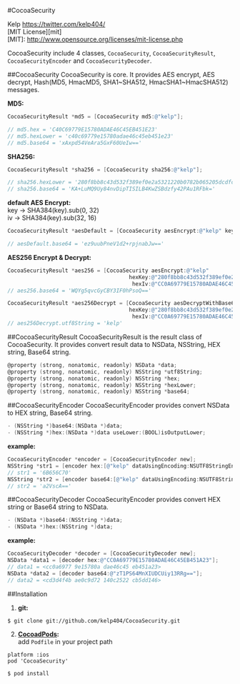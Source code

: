 #CocoaSecurity

Kelp https://twitter.com/kelp404/  
[MIT License][mit]  
[MIT]: http://www.opensource.org/licenses/mit-license.php


CocoaSecurity include 4 classes, `CocoaSecurity`, `CocoaSecurityResult`, `CocoaSecurityEncoder` and `CocoaSecurityDecoder`.

##CocoaSecurity
CocoaSecurity is core. It provides AES encrypt, AES decrypt, Hash(MD5, HmacMD5, SHA1~SHA512, HmacSHA1~HmacSHA512) messages.  
  
**MD5:**
```objective-c
CocoaSecurityResult *md5 = [CocoaSecurity md5:@"kelp"];

// md5.hex = 'C40C69779E15780ADAE46C45EB451E23'
// md5.hexLower = 'c40c69779e15780adae46c45eb451e23'
// md5.base64 = 'xAxpd54VeAra5GxF60UeIw=='
```
**SHA256:**
```objective-c
CocoaSecurityResult *sha256 = [CocoaSecurity sha256:@"kelp"];

// sha256.hexLower = '280f8bb8c43d532f389ef0e2a5321220b0782b065205dcdfcb8d8f02ed5115b9'
// sha256.base64 = 'KA+LuMQ9Uy84nvDipTISILB4KwZSBdzfy42PAu1RFbk='
```
**default AES Encrypt:**<br/>
key -> SHA384(key).sub(0, 32)<br/>
iv -> SHA384(key).sub(32, 16)
```objective-c
CocoaSecurityResult *aesDefault = [CocoaSecurity aesEncrypt:@"kelp" key:@"key"];

// aesDefault.base64 = 'ez9uubPneV1d2+rpjnabJw=='
```
**AES256 Encrypt & Decrypt:**
```objective-c
CocoaSecurityResult *aes256 = [CocoaSecurity aesEncrypt:@"kelp"
                                      hexKey:@"280f8bb8c43d532f389ef0e2a5321220b0782b065205dcdfcb8d8f02ed5115b9"
                                       hexIv:@"CC0A69779E15780ADAE46C45EB451A23"];
// aes256.base64 = 'WQYg5qvcGyCBY3IF0hPsoQ=='

CocoaSecurityResult *aes256Decrypt = [CocoaSecurity aesDecryptWithBase64:@"WQYg5qvcGyCBY3IF0hPsoQ==" 
                                      hexKey:@"280f8bb8c43d532f389ef0e2a5321220b0782b065205dcdfcb8d8f02ed5115b9"
                                       hexIv:@"CC0A69779E15780ADAE46C45EB451A23"];
// aes256Decrypt.utf8String = 'kelp'
```


##CocoaSecurityResult
CocoaSecurityResult is the result class of CocoaSecurity. It provides convert result data to NSData, NSString, HEX string, Base64 string.

```objective-c
@property (strong, nonatomic, readonly) NSData *data;
@property (strong, nonatomic, readonly) NSString *utf8String;
@property (strong, nonatomic, readonly) NSString *hex;
@property (strong, nonatomic, readonly) NSString *hexLower;
@property (strong, nonatomic, readonly) NSString *base64;
```


##CocoaSecurityEncoder
CocoaSecurityEncoder provides convert NSData to HEX string, Base64 string.

```objective-c
- (NSString *)base64:(NSData *)data;
- (NSString *)hex:(NSData *)data useLower:(BOOL)isOutputLower;
```
**example:**
```objective-c
CocoaSecurityEncoder *encoder = [CocoaSecurityEncoder new];
NSString *str1 = [encoder hex:[@"kelp" dataUsingEncoding:NSUTF8StringEncoding] useLower:NO];
// str1 = '6B656C70'
NSString *str2 = [encoder base64:[@"kelp" dataUsingEncoding:NSUTF8StringEncoding]];
// str2 = 'a2VscA=='
```

##CocoaSecurityDecoder
CocoaSecurityEncoder provides convert HEX string or Base64 string to NSData.

```objective-c
- (NSData *)base64:(NSString *)data;
- (NSData *)hex:(NSString *)data;
```
**example:**
```objective-c
CocoaSecurityDecoder *decoder = [CocoaSecurityDecoder new];
NSData *data1 = [decoder hex:@"CC0A69779E15780ADAE46C45EB451A23"];
// data1 = <cc0a6977 9e15780a dae46c45 eb451a23>
NSData *data2 = [decoder base64:@"zT1PS64MnXIUDCUiy13RRg=="];
// data2 = <cd3d4f4b ae0c9d72 140c2522 cb5dd146>
```


##Installation
1. **git:**
```
$ git clone git://github.com/kelp404/CocoaSecurity.git
```

2. **<a href="http://cocoapods.org/?q=CocoaSecurity" target="_blank">CocoadPods</a>:**  
add `Podfile` in your project path
```
platform :ios
pod 'CocoaSecurity'
```
```
$ pod install
```

